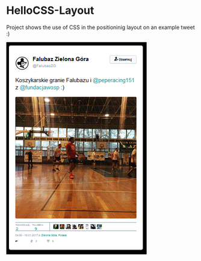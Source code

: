 # HelloCSS-Layout
Project shows the use of CSS in the positioninig layout on an example tweet :)

![](https://github.com/AdrianChudy/HelloCSS-Layout/blob/master/img/Tweet.GIF?raw=true)

